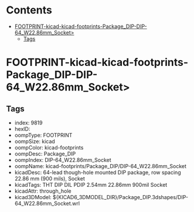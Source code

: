 



Contents
========

* [FOOTPRINT-kicad-kicad-footprints-Package_DIP-DIP-64_W22.86mm_Socket>](#footprint-kicad-kicad-footprints-package_dip-dip-64_w2286mm_socket)
	* [Tags](#tags)

# FOOTPRINT-kicad-kicad-footprints-Package_DIP-DIP-64_W22.86mm_Socket>

## Tags

- index: 9819
- hexID: 
- oompType: FOOTPRINT
- oompSize: kicad
- oompColor: kicad-footprints
- oompDesc: Package_DIP
- oompIndex: DIP-64_W22.86mm_Socket
- oompName: kicad-footprints/Package_DIP/DIP-64_W22.86mm_Socket
- kicadDesc: 64-lead though-hole mounted DIP package, row spacing 22.86 mm (900 mils), Socket
- kicadTags: THT DIP DIL PDIP 2.54mm 22.86mm 900mil Socket
- kicadAttr: through_hole
- kicad3DModel: ${KICAD6_3DMODEL_DIR}/Package_DIP.3dshapes/DIP-64_W22.86mm_Socket.wrl
